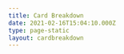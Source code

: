 ```yaml
---
title: Card Breakdown
date: 2021-02-16T15:04:10.000Z
type: page-static
layout: cardbreakdown
---
```

